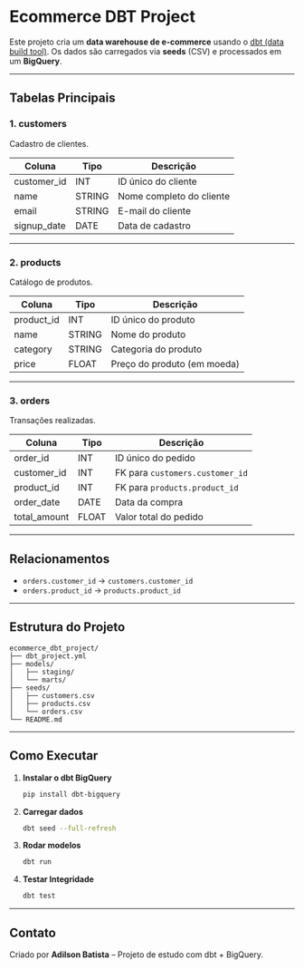 # Ecommerce DBT Project

Este projeto cria um **data warehouse de e-commerce** usando o [dbt (data build tool)](https://docs.getdbt.com/).
Os dados são carregados via **seeds** (CSV) e processados em um **BigQuery**.

---

## **Tabelas Principais**

### **1. customers**
Cadastro de clientes.

| Coluna        | Tipo    | Descrição                |
|---------------|---------|--------------------------|
| customer_id   | INT     | ID único do cliente      |
| name          | STRING  | Nome completo do cliente |
| email         | STRING  | E-mail do cliente        |
| signup_date   | DATE    | Data de cadastro         |

---

### **2. products**
Catálogo de produtos.

| Coluna      | Tipo    | Descrição                     |
|-------------|---------|-------------------------------|
| product_id  | INT     | ID único do produto            |
| name        | STRING  | Nome do produto                |
| category    | STRING  | Categoria do produto           |
| price       | FLOAT   | Preço do produto (em moeda)    |

---

### **3. orders**
Transações realizadas.

| Coluna        | Tipo    | Descrição                                       |
|---------------|---------|-------------------------------------------------|
| order_id      | INT     | ID único do pedido                              |
| customer_id   | INT     | FK para `customers.customer_id`                  |
| product_id    | INT     | FK para `products.product_id`                    |
| order_date    | DATE    | Data da compra                                  |
| total_amount  | FLOAT   | Valor total do pedido                           |

---

## **Relacionamentos**
- `orders.customer_id` → `customers.customer_id`
- `orders.product_id` → `products.product_id`

---

## **Estrutura do Projeto**
```
ecommerce_dbt_project/
├── dbt_project.yml
├── models/
│   ├── staging/
│   └── marts/
├── seeds/
│   ├── customers.csv
│   ├── products.csv
│   └── orders.csv
└── README.md
```

---

## **Como Executar**

1. **Instalar o dbt BigQuery**
   ```bash
   pip install dbt-bigquery
   ```

2. **Carregar dados**
   ```bash
   dbt seed --full-refresh
   ```

3. **Rodar modelos**
   ```bash
   dbt run
   ```

4. **Testar Integridade**
   ```bash
   dbt test
   ```

---

## **Contato**
Criado por **Adilson Batista** – Projeto de estudo com dbt + BigQuery.

